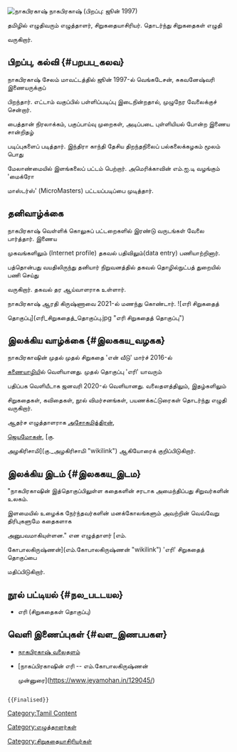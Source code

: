 ![நாகபிரகாஷ்](நாகபிரகாஷ்.jpg "நாகபிரகாஷ்") நாகபிரகாஷ் (பிறப்பு: ஜூன் 1997)
தமிழில் எழுதிவரும் எழுத்தாளர், சிறுகதையாசிரியர். தொடர்ந்து சிறுகதைகள் எழுதி
வருகிறார்.

## பிறப்பு, கல்வி {#பறபப_கலவ}

நாகபிரகாஷ் சேலம் மாவட்டத்தில் ஜூன் 1997-ல் வெங்கடேசன், சுகவனேஷ்வரி இணையருக்குப்
பிறந்தார். எட்டாம் வகுப்பில் பள்ளிப்படிப்பு இடைநின்றதால், முழுநேர வேலைக்குச் சென்றார்.
பைத்தான் நிரலாக்கம், பகுப்பாய்வு முறைகள், அடிப்படை புள்ளியியல் போன்ற இணைய சான்றிதழ்
படிப்புகளைப் படித்தார். இந்திரா காந்தி தேசிய திறந்தநிலைப் பல்கலைக்கழகம் மூலம் பொது
மேலாண்மையில் இளங்கலைப் பட்டம் பெற்றார். அமெரிக்காவின் எம்.ஐ.டி வழங்கும் \'மைக்ரோ
மாஸ்டர்ஸ்\' (MicroMasters) பட்டயப்படிப்பை முடித்தார்.

## தனிவாழ்க்கை

நாகபிரகாஷ் வெள்ளிக் கொலுசுப் பட்டறைகளில் இரண்டு வருடங்கள் வேலை பார்த்தார். இணைய
முகவங்களிலும் (Internet profile) தகவல் பதிவிலும்(data entry) பணியாற்றினார்.
பத்தொன்பது வயதிலிருந்து தனியார் நிறுவனத்தில் தகவல் தொழில்நுட்பத் துறையில் பணி செய்து
வருகிறார். தகவல் தர ஆய்வாளராக உள்ளார்.

நாகபிரகாஷ் ஆரதி கிருஷ்ணாவை 2021-ல் மணந்து கொண்டார். ![எரி சிறுகதைத்
தொகுப்பு](எரி_சிறுகதைத்_தொகுப்பு.jpg "எரி சிறுகதைத் தொகுப்பு")

## இலக்கிய வாழ்க்கை {#இலககய_வழகக}

நாகபிரகாஷின் முதல் முதல் சிறுகதை \'என் வீடு\' மார்ச் 2016-ல்
[கணையாழிய](கணையாழி "wikilink")ில் வெளியானது. முதல் தொகுப்பு \'எரி\' யாவரும்
பதிப்பக வெளியீடாக ஜனவரி 2020-ல் வெளியானது. வலைதளத்திலும், இதழ்களிலும்
சிறுகதைகள், கவிதைகள், நூல் விமர்சனங்கள், பயணக்கட்டுரைகள் தொடர்ந்து எழுதி வருகிறார்.
ஆதர்ச எழுத்தாளராக [அசோகமித்திரன்](அசோகமித்திரன் "wikilink"),
[ஜெயமோகன்](ஜெயமோகன் "wikilink"), [கு.
அழகிரிசாமி](கு._அழகிரிசாமி "wikilink") ஆகியோரைக் குறிப்பிடுகிறார்.

## இலக்கிய இடம் {#இலககய_இடம}

\"நாகபிரகாஷின் இத்தொகுப்பிலுள்ள கதைகளின் சரடாக அமைந்திப்பது சிறுவர்களின் உலகம்.
இளமையில் உழைக்க நேர்ந்தவர்களின் மனக்கோலங்களும் அவற்றின் வெவ்வேறு திரிபுகளுமே கதைகளாக
அனுபவமாகியுள்ளன.\" என எழுத்தாளர் [எம்.
கோபாலகிருஷ்ணன்](எம்.கோபாலகிருஷ்ணன் "wikilink") \'எரி\' சிறுகதைத் தொகுப்பை
மதிப்பிடுகிறார்.

## நூல் பட்டியல் {#நல_படடயல}

-   எரி (சிறுகதைகள் தொகுப்பு)

## வெளி இணைப்புகள் {#வள_இணபபகள}

-   [நாகபிரகாஷ் வலைதளம்](https://writernaga.wordpress.com/)
-   [நாகப்பிரகாஷின் எரி -- எம்.கோபாலகிருஷ்ணன்
    முன்னுரை](https://www.jeyamohan.in/129045/)

```{=mediawiki}
{{Finalised}}
```
[Category:Tamil Content](Category:Tamil_Content "wikilink")
[Category:எழுத்தாளர்கள்](Category:எழுத்தாளர்கள் "wikilink")
[Category:சிறுகதையாசிரியர்கள்](Category:சிறுகதையாசிரியர்கள் "wikilink")
